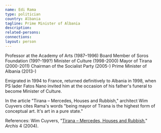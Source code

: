 ```yaml
---
name: Edi Rama
type: politician
country: Albania
tagline: Prime Minister of Albania
description:
related-persons:
connections:
layout: person
---
```

Professor at the Academy of Arts (1987–1996)
Board Member of Soros Foundation (199?-199?)
Minister of Culture (1998-2000)
Mayor of Tirana (2000-2011)
Chairman of the Socialist Party (2005-)
Prime Minister of Albania (2013-)

Emigrated in 1994 to France, returned definitively to Albania in 1998, when PS lader Fatos Nano invited him at the occasion of his father's funeral to become Minister of Culture.

In the article "Tirana – Mercedes, Houses and Rubbish," architect Wim Cuyvers cites Rama's words "being mayor of Tirana is the highest form of conceptual art. It's art in a pure state."


References:
Wim Cuyvers, "[Tirana – Mercedes, Houses and Rubbish](https://issuu.com/tiranaworkshop/docs/wim_cuyvers_tirana_houses_and_rubbish)," *Archis* 4 (2004).
